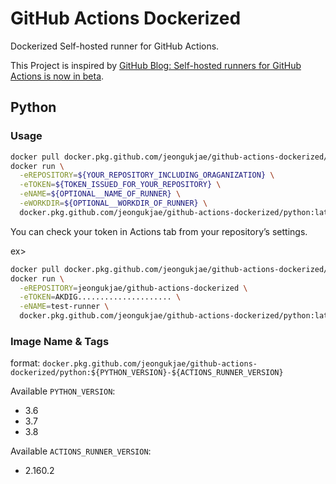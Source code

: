 # GitHub Actions Dockerized

Dockerized Self-hosted runner for GitHub Actions.

This Project is inspired by [GitHub Blog: Self-hosted runners for GitHub Actions is now in beta](https://github.blog/2019-11-05-self-hosted-runners-for-github-actions-is-now-in-beta/).

## Python

### Usage

```sh
docker pull docker.pkg.github.com/jeongukjae/github-actions-dockerized/python:latest-2.160.2
docker run \
  -eREPOSITORY=${YOUR_REPOSITORY_INCLUDING_ORAGANIZATION} \
  -eTOKEN=${TOKEN_ISSUED_FOR_YOUR_REPOSITORY} \
  -eNAME=${OPTIONAL__NAME_OF_RUNNER} \
  -eWORKDIR=${OPTIONAL__WORKDIR_OF_RUNNER} \
  docker.pkg.github.com/jeongukjae/github-actions-dockerized/python:latest-2.160.2
```

You can check your token in Actions tab from your repository’s settings.

ex>

```sh
docker pull docker.pkg.github.com/jeongukjae/github-actions-dockerized/python:latest-2.160.2
docker run \
  -eREPOSITORY=jeongukjae/github-actions-dockerized \
  -eTOKEN=AKDIG..................... \
  -eNAME=test-runner \
  docker.pkg.github.com/jeongukjae/github-actions-dockerized/python:latest-2.160.2
```

### Image Name & Tags

format: `docker.pkg.github.com/jeongukjae/github-actions-dockerized/python:${PYTHON_VERSION}-${ACTIONS_RUNNER_VERSION}`

Available `PYTHON_VERSION`:

* 3.6
* 3.7
* 3.8

Available `ACTIONS_RUNNER_VERSION`:

* 2.160.2
